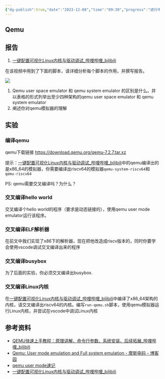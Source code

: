 ```yaml
---
{"dg-publish":true,"date":"2023-12-08","time":"09:30","progress":"进行中","tags":["入门指南"],"permalink":"/工具/QEMU 入门/","dgPassFrontmatter":true}
---
```



## Qemu

## 报告

1. [一键配置可视化Linux内核与驱动调试_哔哩哔哩_bilibili](https://www.bilibili.com/video/BV1w34y1V75j/?spm_id_from=333.999.0.0)

在该视频中用到了下面的脚本，请详细分析每个脚本的作用，并撰写报告。

![](https://cdn.jsdelivr.net/gh/wangzhankun/img-repo/ERkYbYROxo0PBCxwaqHcZQ5nn1g.png)

1. Qemu user space emulator 和 qemu system emulator 的区别是什么。并以表格的形式列举出至少四种架构的qemu user space emulator 和 qemu system emulator
1. 阐述你对qemu模拟器的理解

## 实验

### 编译qemu

qemu下载链接 https://download.qemu.org/qemu-7.2.7.tar.xz

提示：[一键配置可视化Linux内核与驱动调试_哔哩哔哩_bilibili](https://www.bilibili.com/video/BV1w34y1V75j/?spm_id_from=333.999.0.0)中的qemu编译出的是x86_64的模拟器，你需要编译出riscv64的模拟器`qemu-system-riscv64`和`qemu-riscv64`

PS: qemu需要交叉编译吗？为什么？

### 交叉编译hello world

交叉编译个hello world的程序（要求是动态链接的），使用qemu user mode emulator运行该程序。

### 交叉编译ELF解析器

在前文中我们实现了x86下的解析器，现在把他改造成riscv版本的，同时你要学会使用vscode调试交叉编译出来的程序

### 交叉编译busybox

为了后面的实验，你必须交叉编译出busybox.

### 交叉编译Linux内核

在[一键配置可视化Linux内核与驱动调试_哔哩哔哩_bilibili](https://www.bilibili.com/video/BV1w34y1V75j/?spm_id_from=333.999.0.0)中编译了x86_64架构的内核，请交叉编译出riscv64的内核。编写`run-qemu.sh`脚本，使用qemu模拟器运行Linux内核，并尝试在vscode中调试Linux内核

## 参考资料

* [QEMU快速上手教程：原理讲解、命令行参数、系统安装、后续拓展_哔哩哔哩_bilibili](https://www.bilibili.com/video/BV1444y1w7mv/?spm_id_from=333.337.search-card.all.click&vd_source=47bbcc428387a807dfb9a0a62d6b09d1)
* [Qemu: User mode emulation and Full system emulation - 摩斯电码 - 博客园](https://www.cnblogs.com/pengdonglin137/p/5020143.html)
* [qemu user mode速记](https://wangzhou.github.io/qemu-user-mode%E9%80%9F%E8%AE%B0/)
* [一键配置可视化Linux内核与驱动调试_哔哩哔哩_bilibili](https://www.bilibili.com/video/BV1w34y1V75j/?spm_id_from=333.999.0.0)
